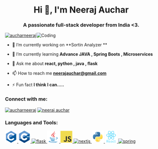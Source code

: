 <h1 align="center">Hi 👋, I'm Neeraj Auchar</h1>
<h3 align="center">A passionate full-stack developer from India <3.</h3>
  <img align="right" width=400 alt="Coding" src="https://img.freepik.com/vector-gratis/diseno-software_24877-44901.jpg?size=338&ext=jpg" >


<p align="left"> <a href="https://twitter.com/aucharneeraj" target="blank"><img src="https://img.shields.io/twitter/follow/aucharneeraj?logo=twitter&style=for-the-badge" alt="aucharneeraj" /></a> </p>

- 🔭 I’m currently working on **Sortin Analyzer **

- 🌱 I’m currently learning **Advance JAVA , Spring Boots , Microservices**

- 💬 Ask me about **react, python , java , flask**

- 📫 How to reach me **neerajauchar@gmail.com**

- ⚡ Fun fact **I think I can.....**

<h3 align="left">Connect with me:</h3>
<p align="left">
<a href="https://twitter.com/aucharneeraj" target="blank"><img align="center" src="https://raw.githubusercontent.com/rahuldkjain/github-profile-readme-generator/master/src/images/icons/Social/twitter.svg" alt="aucharneeraj" height="30" width="40" /></a>
<a href="https://linkedin.com/in/neeraj auchar" target="blank"><img align="center" src="https://raw.githubusercontent.com/rahuldkjain/github-profile-readme-generator/master/src/images/icons/Social/linked-in-alt.svg" alt="neeraj auchar" height="30" width="40" /></a>
</p>

<h3 align="left">Languages and Tools:</h3>
<p align="left"> <a href="https://www.cprogramming.com/" target="_blank" rel="noreferrer"> <img src="https://raw.githubusercontent.com/devicons/devicon/master/icons/c/c-original.svg" alt="c" width="40" height="40"/> </a> <a href="https://www.w3schools.com/cpp/" target="_blank" rel="noreferrer"> <img src="https://raw.githubusercontent.com/devicons/devicon/master/icons/cplusplus/cplusplus-original.svg" alt="cplusplus" width="40" height="40"/> </a> <a href="https://flask.palletsprojects.com/" target="_blank" rel="noreferrer"> <img src="https://www.vectorlogo.zone/logos/pocoo_flask/pocoo_flask-icon.svg" alt="flask" width="40" height="40"/> </a> <a href="https://www.java.com" target="_blank" rel="noreferrer"> <img src="https://raw.githubusercontent.com/devicons/devicon/master/icons/java/java-original.svg" alt="java" width="40" height="40"/> </a> <a href="https://developer.mozilla.org/en-US/docs/Web/JavaScript" target="_blank" rel="noreferrer"> <img src="https://raw.githubusercontent.com/devicons/devicon/master/icons/javascript/javascript-original.svg" alt="javascript" width="40" height="40"/> </a> <a href="https://nextjs.org/" target="_blank" rel="noreferrer"> <img src="https://cdn.worldvectorlogo.com/logos/nextjs-2.svg" alt="nextjs" width="40" height="40"/> </a> <a href="https://www.python.org" target="_blank" rel="noreferrer"> <img src="https://raw.githubusercontent.com/devicons/devicon/master/icons/python/python-original.svg" alt="python" width="40" height="40"/> </a> <a href="https://reactjs.org/" target="_blank" rel="noreferrer"> <img src="https://raw.githubusercontent.com/devicons/devicon/master/icons/react/react-original-wordmark.svg" alt="react" width="40" height="40"/> </a> <a href="https://spring.io/" target="_blank" rel="noreferrer"> <img src="https://www.vectorlogo.zone/logos/springio/springio-icon.svg" alt="spring" width="40" height="40"/> </a> </p>
